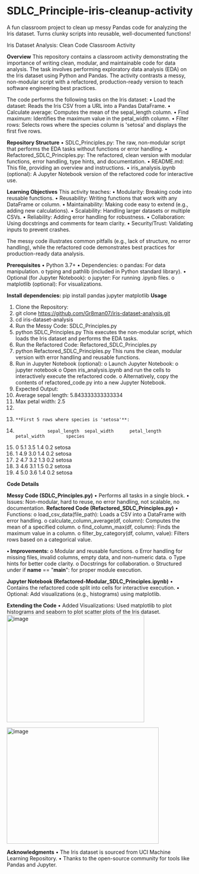 # SDLC_Principle-iris-cleanup-activity
A fun classroom project to clean up messy Pandas code for analyzing the Iris dataset. Turns clunky scripts into reusable, well-documented functions!

Iris Dataset Analysis: Clean Code Classroom Activity

**Overview**
This repository contains a classroom activity demonstrating the importance of writing clean, modular, and maintainable code for data analysis. The task involves performing exploratory data analysis (EDA) on the Iris dataset using Python and Pandas. The activity contrasts a messy, non-modular script with a refactored, production-ready version to teach software engineering best practices.

The code performs the following tasks on the Iris dataset:
•	Load the dataset: Reads the Iris CSV from a URL into a Pandas DataFrame.
•	Calculate average: Computes the mean of the sepal_length column.
•	Find maximum: Identifies the maximum value in the petal_width column.
•	Filter rows: Selects rows where the species column is 'setosa' and displays the first five rows.

**Repository Structure**
•	SDLC_Principles.py: The raw, non-modular script that performs the EDA tasks without functions or error handling.
•	Refactored_SDLC_Principles.py: The refactored, clean version with modular functions, error handling, type hints, and documentation.
•	README.md: This file, providing an overview and instructions.
•	iris_analysis.ipynb (optional): A Jupyter Notebook version of the refactored code for interactive use.

**Learning Objectives**
This activity teaches:
•	Modularity: Breaking code into reusable functions.
•	Reusability: Writing functions that work with any DataFrame or column.
•	Maintainability: Making code easy to extend (e.g., adding new calculations).
•	Scalability: Handling larger datasets or multiple CSVs.
•	Reliability: Adding error handling for robustness.
•	Collaboration: Using docstrings and comments for team clarity.
•	Security/Trust: Validating inputs to prevent crashes.

The messy code illustrates common pitfalls (e.g., lack of structure, no error handling), while the refactored code demonstrates best practices for production-ready data analysis.

**Prerequisites**
•	Python 3.7+
•	Dependencies:
o	pandas: For data manipulation.
o	typing and pathlib (included in Python standard library).
•	Optional (for Jupyter Notebook):
o	jupyter: For running .ipynb files.
o	matplotlib (optional): For visualizations.

**Install dependencies:**
pip install pandas jupyter matplotlib
**Usage**
1.	Clone the Repository:
2.	git clone https://github.com/Gr8man07/iris-dataset-analysis.git
3.	cd iris-dataset-analysis
4.	Run the Messy Code: SDLC_Principles.py
5.	python SDLC_Principles.py
This executes the non-modular script, which loads the Iris dataset and performs the EDA tasks.
6.	Run the Refactored Code: Refactored_SDLC_Principles.py
7.	python Refactored_SDLC_Principles.py
This runs the clean, modular version with error handling and reusable functions.
8.	Run in Jupyter Notebook (optional):
o	Launch Jupyter Notebook:
o	jupyter notebook
o	Open iris_analysis.ipynb and run the cells to interactively execute the refactored code.
o	Alternatively, copy the contents of refactored_code.py into a new Jupyter Notebook.
9.	Expected Output:
10.	Average sepal length: 5.843333333333334
11.	Max petal width: 2.5
12.	
13. 	**First 5 rows where species is 'setosa'**:
14.	                sepal_length  sepal_width      petal_length       petal_width        species
15.	   0                5.1             3.5             1.4               0.2            setosa
16.	   1                4.9             3.0             1.4               0.2            setosa
17.	   2                4.7             3.2             1.3               0.2            setosa
18.	   3                4.6             3.1             1.5               0.2            setosa
19.	   4                5.0             3.6             1.4               0.2            setosa

**Code Details**

**Messy Code (SDLC_Principles.py)**
•	Performs all tasks in a single block.
•	Issues: Non-modular, hard to reuse, no error handling, not scalable, no documentation.
**Refactored Code (Refactored_SDLC_Principles.py)**
•	Functions:
o	load_csv_data(file_path): Loads a CSV into a DataFrame with error handling.
o	calculate_column_average(df, column): Computes the mean of a specified column.
o	find_column_max(df, column): Finds the maximum value in a column.
o	filter_by_category(df, column, value): Filters rows based on a categorical value.

**•	Improvements:**
o	Modular and reusable functions.
o	Error handling for missing files, invalid columns, empty data, and non-numeric data.
o	Type hints for better code clarity.
o	Docstrings for collaboration.
o	Structured under if __name__ == "__main__": for proper module execution.

**Jupyter Notebook (Refactored-Modular_SDLC_Principles.ipynb)**
•	Contains the refactored code split into cells for interactive execution.
•	Optional: Add visualizations (e.g., histograms) using matplotlib.

**Extending the Code**
•	Added Visualizations: Used matplotlib  to plot histograms and seaborn to plot scatter plots of the Iris dataset.
<img width="371" height="290" alt="image" src="https://github.com/user-attachments/assets/c20ceb20-6b89-456f-837f-fc6368ff7157" />

<img width="410" height="314" alt="image" src="https://github.com/user-attachments/assets/4cb7e865-33cc-4c51-a6bb-9f19176a8f84" />

**Acknowledgments**
•	The Iris dataset is sourced from UCI Machine Learning Repository.
•	Thanks to the open-source community for tools like Pandas and Jupyter.


